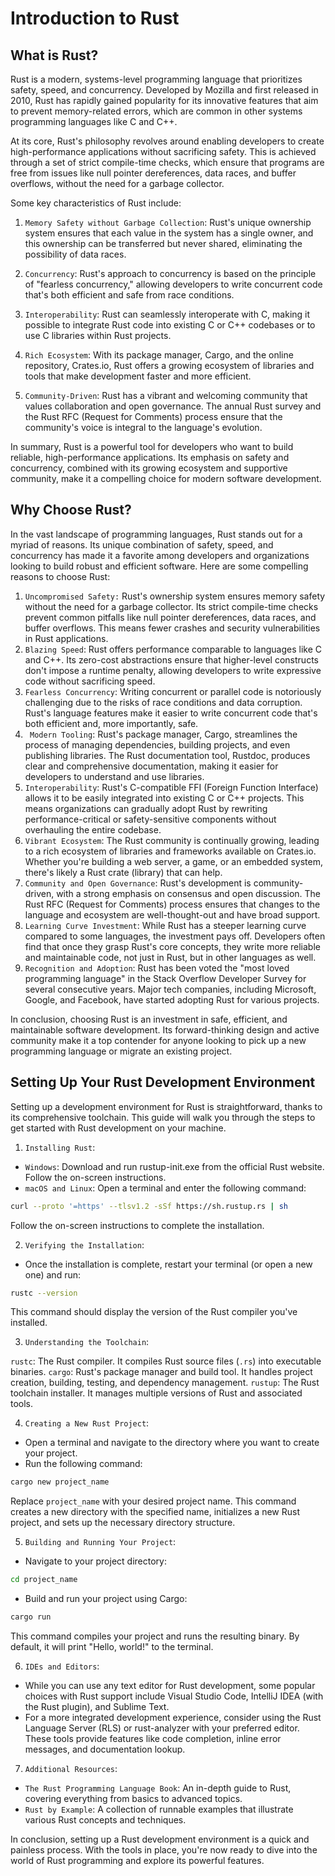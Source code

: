 # Introduction to Rust

## What is Rust?

Rust is a modern, systems-level programming language that prioritizes safety, speed, and concurrency. Developed by Mozilla and first released in 2010, Rust has rapidly gained popularity for its innovative features that aim to prevent memory-related errors, which are common in other systems programming languages like C and C++.

At its core, Rust's philosophy revolves around enabling developers to create high-performance applications without sacrificing safety. This is achieved through a set of strict compile-time checks, which ensure that programs are free from issues like null pointer dereferences, data races, and buffer overflows, without the need for a garbage collector.

Some key characteristics of Rust include:

1. `Memory Safety without Garbage Collection`: Rust's unique ownership system ensures that each value in the system has a single owner, and this ownership can be transferred but never shared, eliminating the possibility of data races.

2. `Concurrency`: Rust's approach to concurrency is based on the principle of "fearless concurrency," allowing developers to write concurrent code that's both efficient and safe from race conditions.

3. `Interoperability`: Rust can seamlessly interoperate with C, making it possible to integrate Rust code into existing C or C++ codebases or to use C libraries within Rust projects.

4. `Rich Ecosystem`: With its package manager, Cargo, and the online repository, Crates.io, Rust offers a growing ecosystem of libraries and tools that make development faster and more efficient.

5. `Community-Driven`: Rust has a vibrant and welcoming community that values collaboration and open governance. The annual Rust survey and the Rust RFC (Request for Comments) process ensure that the community's voice is integral to the language's evolution.

In summary, Rust is a powerful tool for developers who want to build reliable, high-performance applications. Its emphasis on safety and concurrency, combined with its growing ecosystem and supportive community, make it a compelling choice for modern software development.

## Why Choose Rust?

In the vast landscape of programming languages, Rust stands out for a myriad of reasons. Its unique combination of safety, speed, and concurrency has made it a favorite among developers and organizations looking to build robust and efficient software. Here are some compelling reasons to choose Rust:

1. `Uncompromised Safety:` Rust's ownership system ensures memory safety without the need for a garbage collector. Its strict compile-time checks prevent common pitfalls like null pointer dereferences, data races, and buffer overflows. This means fewer crashes and security vulnerabilities in Rust applications.
2. `Blazing Speed`: Rust offers performance comparable to languages like C and C++. Its zero-cost abstractions ensure that higher-level constructs don't impose a runtime penalty, allowing developers to write expressive code without sacrificing speed.
3. `Fearless Concurrency`: Writing concurrent or parallel code is notoriously challenging due to the risks of race conditions and data corruption. Rust's language features make it easier to write concurrent code that's both efficient and, more importantly, safe.
4. ` Modern Tooling`: Rust's package manager, Cargo, streamlines the process of managing dependencies, building projects, and even publishing libraries. The Rust documentation tool, Rustdoc, produces clear and comprehensive documentation, making it easier for developers to understand and use libraries.
5. `Interoperability`: Rust's C-compatible FFI (Foreign Function Interface) allows it to be easily integrated into existing C or C++ projects. This means organizations can gradually adopt Rust by rewriting performance-critical or safety-sensitive components without overhauling the entire codebase.
6. `Vibrant Ecosystem`: The Rust community is continually growing, leading to a rich ecosystem of libraries and frameworks available on Crates.io. Whether you're building a web server, a game, or an embedded system, there's likely a Rust crate (library) that can help.
7. `Community and Open Governance`: Rust's development is community-driven, with a strong emphasis on consensus and open discussion. The Rust RFC (Request for Comments) process ensures that changes to the language and ecosystem are well-thought-out and have broad support.
8. `Learning Curve Investment`: While Rust has a steeper learning curve compared to some languages, the investment pays off. Developers often find that once they grasp Rust's core concepts, they write more reliable and maintainable code, not just in Rust, but in other languages as well.
9. `Recognition and Adoption`: Rust has been voted the "most loved programming language" in the Stack Overflow Developer Survey for several consecutive years. Major tech companies, including Microsoft, Google, and Facebook, have started adopting Rust for various projects.

In conclusion, choosing Rust is an investment in safe, efficient, and maintainable software development. Its forward-thinking design and active community make it a top contender for anyone looking to pick up a new programming language or migrate an existing project.

## Setting Up Your Rust Development Environment

Setting up a development environment for Rust is straightforward, thanks to its comprehensive toolchain. This guide will walk you through the steps to get started with Rust development on your machine.

1. `Installing Rust`:

- `Windows`: Download and run rustup-init.exe from the official Rust website. Follow the on-screen instructions.
- `macOS and Linux`: Open a terminal and enter the following command:

```bash
curl --proto '=https' --tlsv1.2 -sSf https://sh.rustup.rs | sh
```

Follow the on-screen instructions to complete the installation.

2. `Verifying the Installation`:

- Once the installation is complete, restart your terminal (or open a new one) and run:

```bash
rustc --version
```

This command should display the version of the Rust compiler you've installed.

3. `Understanding the Toolchain`:

`rustc`: The Rust compiler. It compiles Rust source files (`.rs`) into executable binaries.
`cargo`: Rust's package manager and build tool. It handles project creation, building, testing, and dependency management.
`rustup`: The Rust toolchain installer. It manages multiple versions of Rust and associated tools.

4. `Creating a New Rust Project`:

- Open a terminal and navigate to the directory where you want to create your project.
- Run the following command:

```bash
cargo new project_name
```

Replace `project_name` with your desired project name. This command creates a new directory with the specified name, initializes a new Rust project, and sets up the necessary directory structure.

5. `Building and Running Your Project`:

- Navigate to your project directory:

```bash
cd project_name
```

- Build and run your project using Cargo:

```bash
cargo run
```

This command compiles your project and runs the resulting binary. By default, it will print "Hello, world!" to the terminal.

6. `IDEs and Editors`:

- While you can use any text editor for Rust development, some popular choices with Rust support include Visual Studio Code, IntelliJ IDEA (with the Rust plugin), and Sublime Text.
- For a more integrated development experience, consider using the Rust Language Server (RLS) or rust-analyzer with your preferred editor. These tools provide features like code completion, inline error messages, and documentation lookup.

7. `Additional Resources`:

- `The Rust Programming Language Book`: An in-depth guide to Rust, covering everything from basics to advanced topics.
- `Rust by Example`: A collection of runnable examples that illustrate various Rust concepts and techniques.

In conclusion, setting up a Rust development environment is a quick and painless process. With the tools in place, you're now ready to dive into the world of Rust programming and explore its powerful features.
